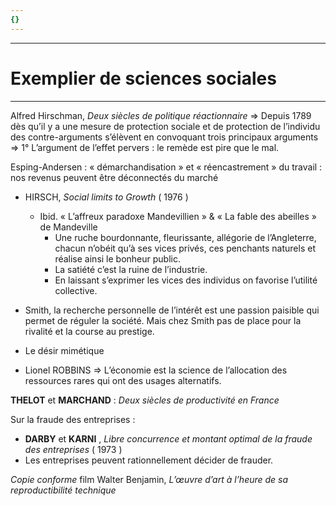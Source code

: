 ```yaml
---
{}
---
```

***
# Exemplier de sciences sociales
***
Alfred Hirschman, *Deux siècles de politique réactionnaire* 
⇒ Depuis 1789 dès qu’il y a une mesure de protection sociale et de protection de l’individu des contre-arguments s’élèvent en convoquant trois principaux arguments 
⇒ 1° L’argument de l’effet pervers : le remède est pire que le mal.

Esping-Andersen : « démarchandisation » et « réencastrement » du travail : nos revenus peuvent être déconnectés du marché 

- HIRSCH, *Social limits to Growth*  ( 1976 )
	- Ibid. « L’affreux paradoxe Mandevillien » & « La fable des abeilles » de Mandeville 
		- Une ruche bourdonnante, fleurissante, allégorie de l’Angleterre, chacun n’obéit qu’à ses vices privés, ces penchants naturels et réalise ainsi le bonheur public. 
		- La satiété c’est la ruine de l’industrie.
		- En laissant s’exprimer les vices des individus on favorise l’utilité collective.

- Smith, la recherche personnelle de l’intérêt est une passion paisible qui permet de réguler la société. Mais chez Smith pas de place pour la rivalité et la course au prestige. 

- Le désir mimétique 

- Lionel ROBBINS ⇒ L’économie est la science de l’allocation des ressources rares qui ont des usages alternatifs.


**THELOT** et **MARCHAND** : *Deux siècles de productivité en France* 

Sur la fraude des entreprises :
- **DARBY** et **KARNI** , *Libre concurrence et montant optimal de la fraude des entreprises* ( 1973 )
- Les entreprises peuvent rationnellement décider de frauder.

*Copie conforme* film
Walter Benjamin, *L’œuvre d’art à l’heure de sa reproductibilité technique* 